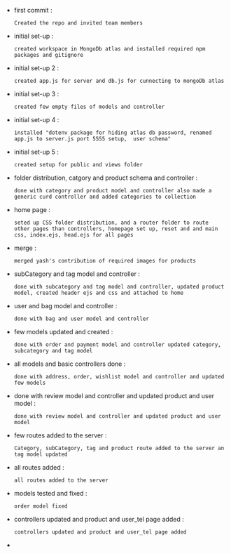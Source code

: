 
- first commit :

    `Created the repo and invited team members`


- initial set-up : 

    `created workspace in MongoDb atlas and installed required npm packages and gitignore`


- initial set-up 2 :

    `created app.js for server and db.js for cunnecting to mongoDb atlas`


- initial set-up 3 :

    `created few empty files of models and controller`


- initial set-up 4 :

    `installed "dotenv package for hiding atlas db password, renamed app.js to server.js port 5555 setup,  user schema"`


- initial set-up 5 :

    `created setup for public and views folder`


- folder distribution, catgory and product schema and controller :

    `done with category and product model and controller also made a generic curd controller and added categories to collection`


- home page :

    `seted up CSS folder distribution, and a router folder to route other pages than controllers, homepage set up, reset and and main css, index.ejs, head.ejs for all pages`


- merge :

    `merged yash's contribution of required images for products`


- subCategory and tag model and controller :

    `done with subcategory and tag model and controller, updated product model, created header ejs and css and attached to home`


- user and bag model and controller :

    `done with bag and user model and controller`


- few models updated and created :  

    `done with order and payment model and controller updated category, subcategory and tag model`


- all models and basic controllers done :  

    `done with address, order, wishlist model and controller and updated few models`


- done with review model and controller and updated product and user model :    

    `done with review model and controller and updated product and user model`


- few routes added to the server :  

    `Category, subCategory, tag and product route added to the server an tag model updated`


- all routes added : 

    `all routes added to the server`


- models tested and fixed : 

    `order model fixed`


- controllers updated and product and user_tel page added : 

    `controllers updated and product and user_tel page added`


- 

